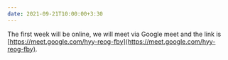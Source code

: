 ```yaml
---
date: 2021-09-21T10:00:00+3:30
---
```

The first week will be online, we will meet via Google meet and the link is [https://meet.google.com/hyy-reog-fby](https://meet.google.com/hyy-reog-fby).
